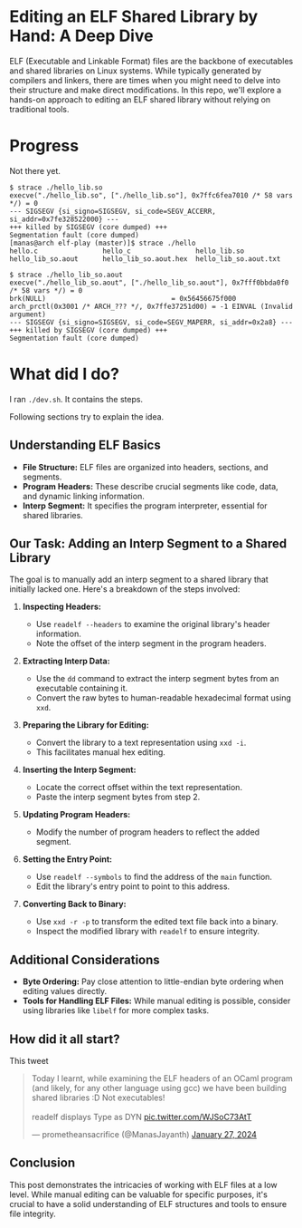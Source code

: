 # Editing an ELF Shared Library by Hand: A Deep Dive

ELF (Executable and Linkable Format) files are the backbone of executables and shared libraries on Linux systems. While typically generated by compilers and linkers, there are times when you might need to delve into their structure and make direct modifications. In this repo, we'll explore a hands-on approach to editing an ELF shared library without relying on traditional tools.

# Progress

Not there yet.

```
$ strace ./hello_lib.so 
execve("./hello_lib.so", ["./hello_lib.so"], 0x7ffc6fea7010 /* 58 vars */) = 0
--- SIGSEGV {si_signo=SIGSEGV, si_code=SEGV_ACCERR, si_addr=0x7fe328522000} ---
+++ killed by SIGSEGV (core dumped) +++
Segmentation fault (core dumped)
[manas@arch elf-play (master)]$ strace ./hello
hello.c                hello_c                hello_lib.so           hello_lib_so.aout      hello_lib_so.aout.hex  hello_lib_so.aout.txt  

$ strace ./hello_lib_so.aout
execve("./hello_lib_so.aout", ["./hello_lib_so.aout"], 0x7fff0bbda0f0 /* 58 vars */) = 0
brk(NULL)                               = 0x56456675f000
arch_prctl(0x3001 /* ARCH_??? */, 0x7ffe37251d00) = -1 EINVAL (Invalid argument)
--- SIGSEGV {si_signo=SIGSEGV, si_code=SEGV_MAPERR, si_addr=0x2a8} ---
+++ killed by SIGSEGV (core dumped) +++
Segmentation fault (core dumped)
```

# What did I do?

I ran `./dev.sh`. It contains the steps.

Following sections try to explain the idea.

## Understanding ELF Basics

- **File Structure:** ELF files are organized into headers, sections, and segments.
- **Program Headers:** These describe crucial segments like code, data, and dynamic linking information.
- **Interp Segment:** It specifies the program interpreter, essential for shared libraries.

## Our Task: Adding an Interp Segment to a Shared Library

The goal is to manually add an interp segment to a shared library that initially lacked one. Here's a breakdown of the steps involved:

1. **Inspecting Headers:**
   - Use `readelf --headers` to examine the original library's header information.
   - Note the offset of the interp segment in the program headers.

2. **Extracting Interp Data:**
   - Use the `dd` command to extract the interp segment bytes from an executable containing it.
   - Convert the raw bytes to human-readable hexadecimal format using `xxd`.

3. **Preparing the Library for Editing:**
   - Convert the library to a text representation using `xxd -i`.
   - This facilitates manual hex editing.

4. **Inserting the Interp Segment:**
   - Locate the correct offset within the text representation.
   - Paste the interp segment bytes from step 2.

5. **Updating Program Headers:**
   - Modify the number of program headers to reflect the added segment.

6. **Setting the Entry Point:**
   - Use `readelf --symbols` to find the address of the `main` function.
   - Edit the library's entry point to point to this address.

7. **Converting Back to Binary:**
   - Use `xxd -r -p` to transform the edited text file back into a binary.
   - Inspect the modified library with `readelf` to ensure integrity.

## Additional Considerations

- **Byte Ordering:** Pay close attention to little-endian byte ordering when editing values directly.
- **Tools for Handling ELF Files:** While manual editing is possible, consider using libraries like `libelf` for more complex tasks.

## How did it all start?

This tweet
<blockquote class="twitter-tweet"><p lang="en" dir="ltr">Today I learnt, while examining the ELF headers of an OCaml program (and likely, for any other language using gcc) we have been building shared libraries :D Not executables!<br><br>readelf displays Type as DYN <a href="https://t.co/WJSoC73AtT">pic.twitter.com/WJSoC73AtT</a></p>&mdash; prometheansacrifice (@ManasJayanth) <a href="https://twitter.com/ManasJayanth/status/1751259054494626268?ref_src=twsrc%5Etfw">January 27, 2024</a></blockquote> 


## Conclusion

This post demonstrates the intricacies of working with ELF files at a low level. While manual editing can be valuable for specific purposes, it's crucial to have a solid understanding of ELF structures and tools to ensure file integrity.
